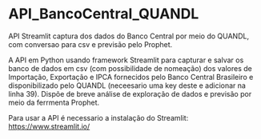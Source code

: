 # API_BancoCentral_QUANDL
API Streamlit captura dos dados do Banco Central por meio do QUANDL, com conversao para csv e previsão pelo Prophet.

A API em Python usando framework Streamlit para capturar e salvar os banco de dados em csv (com possibilidade de nomeação) dos valores de Importação, Exportação e IPCA fornecidos pelo Banco Central Brasileiro e disponibilizado pelo QUANDL (neceesario uma key deste e adicionar na linha 39).
Dispõe de breve análise de exploração de dados e previsão por meio da ferrmenta Prophet.

Para usar a API é necessario a instalação do Streamlit: https://www.streamlit.io/
